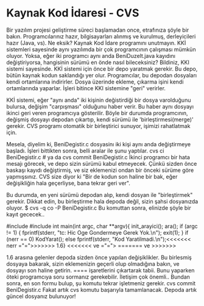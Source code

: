 # Kaynak Kod İdaresi - CVS

Bir yazılım projesi geliştirme süreci başlamadan once, etrafınıza
şöyle bir bakın. Programcılarınız hazır, bilgisayarları alınmış ve
kurulmuş, derleyicileri hazır (Java, vs). Ne eksik?  Kaynak Kod İdare
programını unutmayın. KKİ sistemleri sayesinde aynı yazılımda bir çok
programcının çalışması mümkün oluyor. Yoksa, eğer iki programcı aynı
anda BeniDuzelt.java kayıdını değiştiriyorsa, hangisinin sürümü en
önde nasıl bileceksiniz? Bildiniz, KKI sistemi sayesinde.  KKİ sistemi
için önce bir depo yaratmak gerekir. Bu depo, bütün kaynak kodun
saklandığı yer olur. Programcılar, bu depodan dosyaları kendi
ortamlarına indirirler. Dosya üzerinde ekleme, çıkarma işini kendi
ortamlarında yaparlar. İşleri bitince KKI sistemine "geri"
verirler.

KKİ sistemi, eğer "aynı anda" iki kişinin değistirdiği bir dosya
varolduğunu bulursa, değişim "carpışması" olduğunu haber verir. Bu
haber aynı dosyayı ikinci geri veren programcıya gösterilir. Böyle bir
durumda programcının, değişmiş dosyayı depodan çıkartıp, kendi sürümü
ile 'birleştirmesi(merge)' gerekir. CVS programı otomatik bir
birleştirici sunuyor, işimizi rahatlatmak için.

Mesela, diyelim ki, BeniDegistir.c dosyasinı iki kişi aynı anda
değiştirmeye başladı. İşleri bittikten sonra, belli aralar ile şunu
yaptılar.  cvs ci BeniDegistir.c # ya da cvs commit BeniDegistir.c
İkinci programcı bir hata mesajı görecek, ve depo sizin sürümü kabul
etmeyecek. Çünkü sizden önce baskaşı kayıdı değiştirmiş, ve siz
eklemenizi ondan bir önceki sürüme göre yapmışsınız. CVS size diyor ki
"Bir de kodun son haline bir bak, eğer değişikliğin hala geçerliyse,
bana tekrar geri ver".

Bu durumda, en yeni sürümü depodan alıp, kendi dosyan ile
"birleştirmek" gerekir. Dikkat edin, bu birleştirme hala depoda değil,
sizin şahsi dosyanızda oluyor.  $ cvs -q co -P BeniDegistir.c Bu
komuttan sonra, elinizde şöyle bir kayıt gececek..

#include #include int main(int argc, char **argv){ init_arayici();
ara(); if (argc != 1) { fprintf(stderr, "tc: Hic Oge Gondermeye Gerek
Yok.\n"); exit(1); } if (nerr == 0) KodYarat(); else fprintf(stderr,
"Kod Yaratilmadi.\n");<<<<<<< nerr ="=">>>>>>> 1.6} <<<<<<< ve ="=">
======= ve >>>>>>>

1.6 arasına gelenler depoda sizden önce yapılan değişiklikler.  Bu
birlesmiş dosyaya bakarak, sizin eklemenizin geçerli olup olmadığına
bakın, ve dosyayı son haline getirin. ==== işaretlerini çıkartarak
tabii. Bunu yaparken öteki programcıya soru sormanız
gerekebilir. İletişim çok önemli.. Bundan sonra, en son formu bulup,
şu komutu tekrar işletmeniz gerekir.  cvs commit BeniDegistir.c Fakat
artık cvs komutu başarıyla tamamlanacak. Depoda artık güncel dosyanız
bulunuyor!



